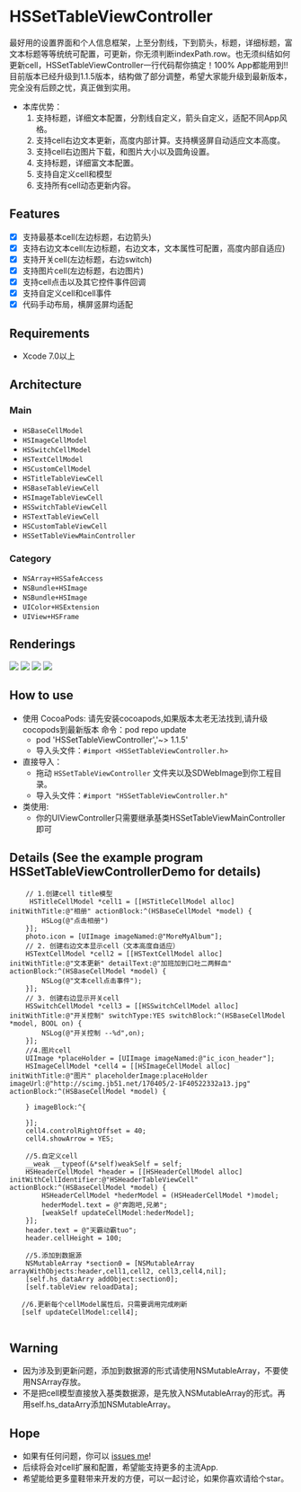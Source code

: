 # HSSetTableViewController

最好用的设置界面和个人信息框架，上至分割线，下到箭头，标题，详细标题，富文本标题等等统统可配置，可更新，你无须判断indexPath.row。也无须纠结如何更新cell，HSSetTableViewController一行代码帮你搞定！100% App都能用到!!目前版本已经升级到1.1.5版本，结构做了部分调整，希望大家能升级到最新版本，完全没有后顾之忧，真正做到实用。
- 本库优势：
   1. 支持标题，详细文本配置，分割线自定义，箭头自定义，适配不同App风格。
   3. 支持cell右边文本更新，高度内部计算。支持横竖屏自动适应文本高度。
   4. 支持cell右边图片下载，和图片大小以及圆角设置。
   5. 支持标题，详细富文本配置。
   7. 支持自定义cell和模型
   6. 支持所有cell动态更新内容。
## Features
- [x] 支持最基本cell(左边标题，右边箭头)
- [x] 支持右边文本cell(左边标题，右边文本，文本属性可配置，高度内部自适应)
- [x] 支持开关cell(左边标题，右边switch)
- [x] 支持图片cell(左边标题，右边图片)
- [x] 支持cell点击以及其它控件事件回调
- [x] 支持自定义cell和cell事件
- [x] 代码手动布局，横屏竖屏均适配

## Requirements
* Xcode 7.0以上

## Architecture
### Main
- `HSBaseCellModel`
- `HSImageCellModel`
- `HSSwitchCellModel`
- `HSTextCellModel`
- `HSCustomCellModel`
- `HSTitleTableViewCell`
- `HSBaseTableViewCell`
- `HSImageTableViewCell`
- `HSSwitchTableViewCell`
- `HSTextTableViewCell`
- `HSCustomTableViewCell`
- `HSSetTableViewMainController`

### Category
- `NSArray+HSSafeAccess`
- `NSBundle+HSImage`
- `NSBundle+HSImage`
- `UIColor+HSExtension`
- `UIView+HSFrame`

## <a id="Renderings"></a>Renderings

<img src="https://raw.githubusercontent.com/wiki/shaohuihu/HSSettableViewController/demo1.gif"> <img src="https://raw.githubusercontent.com/wiki/shaohuihu/HSSettableViewController/demo3.gif"> <img src="https://raw.githubusercontent.com/wiki/shaohuihu/HSSettableViewController/demo4.gif">      <img src="https://raw.githubusercontent.com/wiki/shaohuihu/HSSettableViewController/demo5.gif"> 

## <a id="How to use"></a>How to use
* 使用 CocoaPods:
请先安装cocoapods,如果版本太老无法找到,请升级cocopods到最新版本 命令：pod repo update
  - pod 'HSSetTableViewController','~> 1.1.5'
  - 导入头文件：`#import <HSSetTableViewController.h>`
* 直接导入：
  - 拖动 `HSSetTableViewController` 文件夹以及SDWebImage到你工程目录。
  - 导入头文件：`#import "HSSetTableViewController.h"`
* 类使用: 
  - 你的UIViewController只需要继承基类HSSetTableViewMainController即可
## <a id="Details"></a>Details (See the example program HSSetTableViewControllerDemo for details)
```objc
    // 1.创建cell title模型
     HSTitleCellModel *cell1 = [[HSTitleCellModel alloc] initWithTitle:@"相册" actionBlock:^(HSBaseCellModel *model) {
        HSLog(@"点击相册")
    }];
    photo.icon = [UIImage imageNamed:@"MoreMyAlbum"];
    // 2. 创建右边文本显示cell（文本高度自适应）
    HSTextCellModel *cell2 = [[HSTextCellModel alloc] initWithTitle:@"文本更新" detailText:@"加班加到口吐二两鲜血" actionBlock:^(HSBaseCellModel *model) {
        NSLog(@"文本cell点击事件");
    }];
    // 3. 创建右边显示开关cell
    HSSwitchCellModel *cell3 = [[HSSwitchCellModel alloc] initWithTitle:@"开关控制" switchType:YES switchBlock:^(HSBaseCellModel *model, BOOL on) {
        NSLog(@"开关控制 --%d",on);
    }];
    //4.图片cell
    UIImage *placeHolder = [UIImage imageNamed:@"ic_icon_header"];
    HSImageCellModel *cell4 = [[HSImageCellModel alloc] initWithTitle:@"图片" placeholderImage:placeHolder imageUrl:@"http://scimg.jb51.net/170405/2-1F40522332a13.jpg" actionBlock:^(HSBaseCellModel *model) {
        
    } imageBlock:^{
        
    }];
    cell4.controlRightOffset = 40;
    cell4.showArrow = YES;
    
    //5.自定义cell
    __weak __typeof(&*self)weakSelf = self;
    HSHeaderCellModel *header = [[HSHeaderCellModel alloc] initWithCellIdentifier:@"HSHeaderTableViewCell" actionBlock:^(HSBaseCellModel *model) {
        HSHeaderCellModel *hederModel = (HSHeaderCellModel *)model;
        hederModel.text = @"奔跑吧,兄弟";
        [weakSelf updateCellModel:hederModel];
    }];
    header.text = @"天霸动霸tuo";
    header.cellHeight = 100;
    
    //5.添加到数据源
    NSMutableArray *section0 = [NSMutableArray arrayWithObjects:header,cell1,cell2, cell3,cell4,nil];
    [self.hs_dataArry addObject:section0];
    [self.tableView reloadData];
   
   //6.更新每个cellModel属性后，只需要调用完成刷新
   [self updateCellModel:cell4];
    
```

## <a id="Warning"></a>Warning

- 因为涉及到更新问题，添加到数据源的形式请使用NSMutableArray，不要使用NSArray存放。
- 不是把cell模型直接放入基类数据源，是先放入NSMutableArray的形式。再用self.hs_dataArry添加NSMutableArray。

## <a id="Hope"></a>Hope

- 如果有任何问题，你可以 [issues me](https://github.com/shaohuihu/HSSetTableViewController/issues/new)! 
- 后续将会对cell扩展和配置，希望能支持更多的主流App.
- 希望能给更多童鞋带来开发的方便，可以一起讨论，如果你喜欢请给个star。


